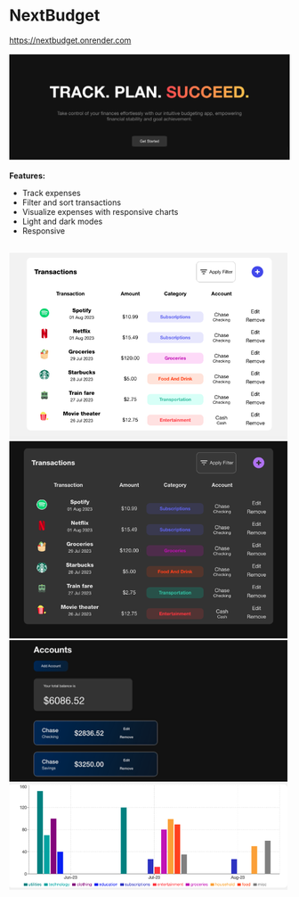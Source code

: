# NextBudget
https://nextbudget.onrender.com
<br/>
<br/>
<img src="docs/main.png" width="700px">
<br/>
<br/>
<b>Features:</b>

* Track expenses
* Filter and sort transactions
* Visualize expenses with responsive charts
* Light and dark modes
* Responsive
<br/>

<img src="docs/light.png" width="500px">
<br/>
<img src="docs/dark.png" width="500px">
<br/>
<img src="docs/accounts.png" width="500px">
<br/>
<img src="docs/bar.png" width="500px"/>
